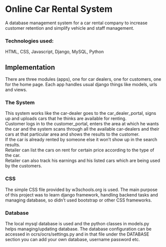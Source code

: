# Online Car Rental System
A database management system for a car rental company to increase customer retention and simplify vehicle and staff management.

### Technologies used:
HTML, CSS, Javascript, Django, MySQL, Python

## Implementation
There are three modules (apps), one for car dealers, one for customers, one for the home page.
Each app handles usual django things like models, urls and views.

### The System
This system works like the car-dealer goes to the car_dealer_portal, signs up and uploads
cars that he thinks are available for renting.<br>
Customer logs in to the customer_portal, enters the area at which he wants the car and the system scans through all the available
car-dealers and their cars at that particular area and shows the results to the customer.<br> 
If the car is already rented by someone else it won’t show up in the search results.<br>
Retailer can list the cars on rent for certain price according to the type of the car.<br>
Retailer can also track his earnings and his listed cars which are being used by the customers.

### CSS
The simple CSS file provided by w3schools.org is used. The main purpose of this project
was to learn django framework, handling backend tasks and managing database, so didn’t
used bootstrap or other CSS frameworks.

### Database
The local mysql database is used and the python classes in models.py helps
managing/updating database. The database configuration can be accessed in
ocrs/ocrs/settings.py and in that file under the DATABASE section you can add your
own database, username password etc.
